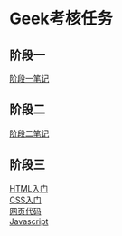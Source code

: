 # Geek考核任务
## 阶段一
[阶段一笔记](https://github.com/yms-geek/Tasks/blob/main/%E9%98%B6%E6%AE%B5%E4%B8%80.md)
## 阶段二
[阶段二笔记](https://github.com/Crystal-Amanda/Tasks/blob/main/%E9%98%B6%E6%AE%B5%E4%BA%8C.md)
## 阶段三
[HTML入门](https://github.com/Crystal-Amanda/Tasks/blob/main/HTML%E5%85%A5%E9%97%A8.md)<br>
[CSS入门](https://github.com/Crystal-Amanda/Tasks/blob/main/CSS%E5%85%A5%E9%97%A8.md)<br>
[网页代码](https://github.com/Crystal-Amanda/Tasks/blob/main/wangye.html)<BR>
[Javascript](https://github.com/Crystal-Amanda/Tasks/blob/main/JavaScript%E5%AD%A6%E4%B9%A0.md)<br>

